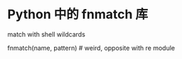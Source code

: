 # Python 中的 fnmatch 库

<!--
ID: 01acf614-20c7-4717-afc4-81d142295720
Status: draft
Date: 2018-06-22T09:01:00
Modified: 2020-05-16T11:12:43
wp_id: 662
-->

match with shell wildcards

fnmatch(name, pattern) # weird, opposite with re module